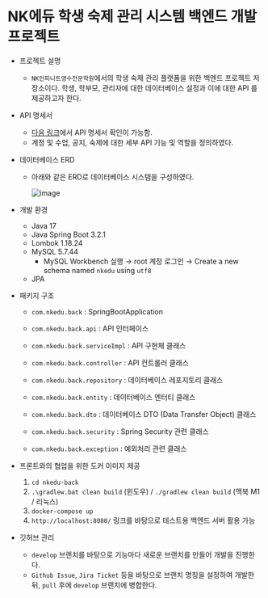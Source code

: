 # NK에듀 학생 숙제 관리 시스템 백엔드 개발 프로젝트

- 프로젝트 설명
  - `NK인피니트영수전문학원`에서의 학생 숙제 관리 플랫폼을 위한 백엔드 프로젝트 저장소이다. 학생, 학부모, 관리자에 대한 데이터베이스 설정과 이에 대한 API 를 제공하고자 한다.

- API 명세서
  - [다음 링크](https://legend-sceptre-7da.notion.site/API-aaba977ac1354949b5228e3840e11dd1?pvs=4)에서 API 명세서 확인이 가능함.
  - 계정 및 수업, 공지, 숙제에 대한 세부 API 기능 및 역할을 정의하였다.

- 데이터베이스 ERD
  - 아래와 같은 ERD로 데이터베이스 시스템을 구성하였다.

    ![image](https://github.com/NKdevelop1/NK_develop_back/assets/55177359/0b82acb7-2954-49a5-9c4c-d3cc5cb21ad6)


- 개발 환경
  - Java 17
  - Java Spring Boot 3.2.1
  - Lombok 1.18.24
  - MySQL 5.7.44
    - MySQL Workbench 실행 → root 계정 로그인 → Create a new schema named `nkedu` using `utf8`
  - JPA

- 패키지 구조
  - `com.nkedu.back` : SpringBootApplication
  - `com.nkedu.back.api` : API 인터페이스
  - `com.nkedu.back.serviceImpl` : API 구현체 클래스
  - `com.nkedu.back.controller` : API 컨트롤러 클래스
    
  - `com.nkedu.back.repository` : 데이터베이스 레포지토리 클래스
  - `com.nkedu.back.entity` : 데이터베이스 엔터티 클래스
  - `com.nkedu.back.dto` : 데이터베이스 DTO (Data Transfer Object) 클래스

  - `com.nkedu.back.security` : Spring Security 관련 클래스
  - `com.nkedu.back.exception` : 예외처리 관련 클래스

- 프론트와의 협업을 위한 도커 이미지 제공
  1. `cd nkedu-back`
  2. `.\gradlew.bat clean build` (윈도우) / `./gradlew clean build` (맥북 M1 / 리눅스)
  3. `docker-compose up`
  4. `http://localhost:8080/` 링크를 바탕으로 테스트용 백엔드 서버 활용 가능

- 깃허브 관리
  - `develop` 브랜치를 바탕으로 기능마다 새로운 브랜치를 만들어 개발을 진행한다.
  - `Github Issue`, `Jira Ticket` 등을 바탕으로 브랜치 명칭을 설정하여 개발한 뒤, `pull` 후에 `develop` 브랜치에 병합한다.
